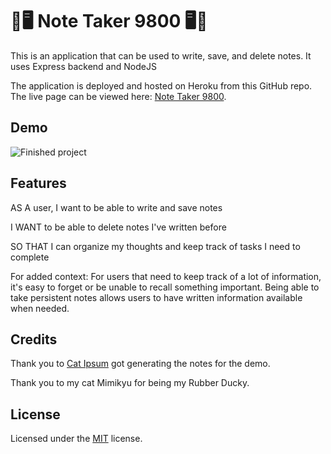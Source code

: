 # 📝🖥️ Note Taker 9800 🖥️📝

This is an application that can be used to write, save, and delete notes. It uses Express backend and NodeJS

The application is deployed and hosted on Heroku from this GitHub repo. The live page can be viewed here: [Note Taker 9800](https://note-taker-9800.herokuapp.com/).

## Demo

![Finished project](https://media.giphy.com/media/9kiCKgyxCQkPqnkQRa/giphy.gif)

## Features

AS A user, I want to be able to write and save notes

I WANT to be able to delete notes I've written before

SO THAT I can organize my thoughts and keep track of tasks I need to complete

For added context: For users that need to keep track of a lot of information, it's easy to forget or be unable to recall something important. Being able to take persistent notes allows users to have written information available when needed.

## Credits
Thank you to [Cat Ipsum](http://www.catipsum.com/index.php) got generating the notes for the demo.

Thank you to my cat Mimikyu for being my Rubber Ducky.


## License

Licensed under the [MIT](LICENSE.txt) license.